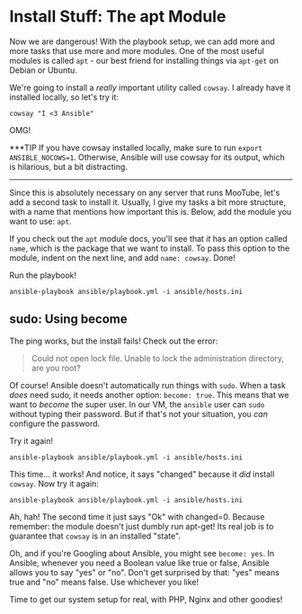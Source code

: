 # Install Stuff: The apt Module

Now we are dangerous! With the playbook setup, we can add more and more tasks that
use more and more modules. One of the most useful modules is called `apt` - our best
friend for installing things via `apt-get` on Debian or Ubuntu.

We're going to install a *really* important utility called `cowsay`. I already have
it installed locally, so let's try it:

```terminal
cowsay "I <3 Ansible"
```

OMG!

***TIP
If you have cowsay installed locally, make sure to run `export ANSIBLE_NOCOWS=1`.
Otherwise, Ansible will use cowsay for its output, which is hilarious, but a bit
distracting.
***

Since this is absolutely necessary on any server that runs MooTube, let's add a second
task to install it. Usually, I give my tasks a bit more structure, with a name that
mentions how important this is. Below, add the module you want to use: `apt`.

If you check out the `apt` module docs, you'll see that *it* has an option called
`name`, which is the package that we want to install. To pass this option to the
module, indent on the next line, and add `name: cowsay`. Done!

Run the playbook!

```terminal
ansible-playbook ansible/playbook.yml -i ansible/hosts.ini
```

## sudo: Using become

The ping works, but the install fails! Check out the error:

> Could not open lock file. Unable to lock the administration directory, are you root?

Of course! Ansible doesn't automatically run things with `sudo`. When a task *does*
need sudo, it needs another option: `become: true`. This means that we want to
*become* the super user. In our VM, the `ansible` user can `sudo` without typing
their password. But if that's not your situation, you *can* configure the password.

Try it again!

```terminal
ansible-playbook ansible/playbook.yml -i ansible/hosts.ini
```

This time... it works! And notice, it says "changed" because it *did* install `cowsay`.
Now try it again:

```terminal
ansible-playbook ansible/playbook.yml -i ansible/hosts.ini
```

Ah, hah! The second time it just says "Ok" with changed=0. Because remember: the
module doesn't just dumbly run apt-get! Its real job is to guarantee that `cowsay`
is in an installed "state".

Oh, and if you're Googling about Ansible, you might see `become: yes`. In Ansible,
whenever you need a Boolean value like true or false, Ansible allows you to say
"yes" or "no". Don't get surprised by that: "yes" means true and "no" means false.
Use whichever you like!

Time to get our system setup for real, with PHP, Nginx and other goodies!
